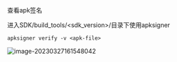 查看apk签名

进入SDK/build_tools/<sdk_version>/目录下使用apksigner

```shell
apksigner verify -v <apk-file>
```

![image-20230327161548042](E:\personal\CSLibrary\04_Android\imgs\image-20230327161548042.png)